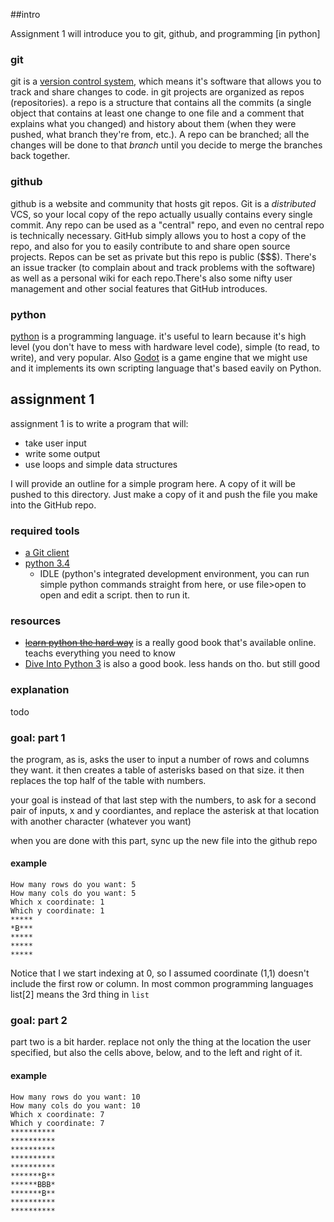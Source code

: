 ##intro

Assignment 1 will introduce you to git, github, and programming [in python]

### git 

git is a [version control
system](https://en.wikipedia.org/wiki/Git_%28software%29), which means it's
software that allows you to track and share changes to code. in git projects
are organized as repos (repositories). a repo is a structure that contains all
the commits (a single object that contains at least one change to one file and a
comment that explains what you changed) and history about them (when they were
pushed, what branch they're from, etc.). A repo can be branched; all the
changes will be done to that *branch* until you decide to merge the branches
back together.

### github

github is a website and community that hosts git repos. Git is a *distributed*
VCS, so your local copy of the repo actually usually contains every single
commit. Any repo can be used as a "central" repo, and even no central repo is
technically necessary. GitHub simply allows you to host a copy of the repo, and
also for you to easily contribute to and share open source projects. Repos can
be set as private but this repo is public ($$$). There's an issue tracker (to
complain about and track problems with the software) as well as a personal wiki
for each repo.There's also some nifty user management and other social features
that GitHub introduces. 

### python

[python](https://en.wikipedia.org/wiki/Python_%28programming_language%29) is a
programming language. it's useful to learn because it's high level (you don't
have to mess with hardware level code), simple (to read, to write), and very
popular. Also [Godot](https://en.wikipedia.org/wiki/Godot_%28game_engine%29) is
a game engine that we might use and it implements its own scripting language
that's based eavily on Python.

## assignment 1

assignment 1 is to write a program that will:
* take user input
* write some output
* use loops and simple data structures

I will provide an outline for a simple program here. A copy of it will be
pushed to this directory. Just make a copy of it and push the file you make
into the GitHub repo.

### required tools

* [a Git client](https://windows.github.com/)
* [python 3.4](https://www.python.org/downloads/)
  * IDLE (python's integrated development environment, you can run simple
  python commands straight from here, or use file>open to open and edit a
  script. then <F5> to run it.

### resources

* ~~[learn python the hard way](http://learnpythonthehardway.org/book/)~~ is a
really good book that's available online. teachs everything you need to know
* [Dive Into Python 3](http://www.diveinto.org/python3/) is also a good book.
less hands on tho. but still good

### explanation

todo

### goal: part 1

the program, as is, asks the user to input a number of rows and columns they
want. it then creates a table of asterisks based on that size. it then replaces
the top half of the table with numbers.

your goal is instead of that last step with the numbers, to ask for a second
pair of inputs, x and y coordiantes, and replace the asterisk at that location
with another character (whatever you want)

when you are done with this part, sync up the new file into the github repo

#### example
```
How many rows do you want: 5
How many cols do you want: 5
Which x coordinate: 1
Which y coordinate: 1
*****
*B***
*****
*****
*****
```

Notice that I we start indexing at 0, so I assumed coordinate (1,1) doesn't
include the first row or column. In most common programming languages list[2]
means the 3rd thing in `list`

### goal: part 2

part two is a bit harder. replace not only the thing at the location the user
specified, but also the cells above, below, and to the left and right of it.

#### example
```
How many rows do you want: 10
How many cols do you want: 10
Which x coordinate: 7
Which y coordinate: 7
**********
**********
**********
**********
**********
*******B**
******BBB*
*******B**
**********
**********
```
